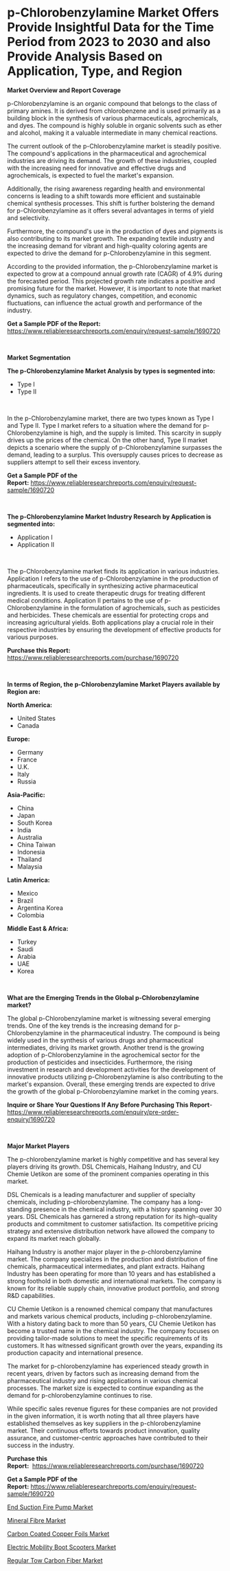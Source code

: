 <p><h1>p-Chlorobenzylamine Market Offers Provide Insightful Data for the Time Period from 2023 to 2030 and also Provide Analysis Based on Application, Type, and Region</h1></p><p><strong>Market Overview and Report Coverage</strong></p>
<p><p>p-Chlorobenzylamine is an organic compound that belongs to the class of primary amines. It is derived from chlorobenzene and is used primarily as a building block in the synthesis of various pharmaceuticals, agrochemicals, and dyes. The compound is highly soluble in organic solvents such as ether and alcohol, making it a valuable intermediate in many chemical reactions.</p><p>The current outlook of the p-Chlorobenzylamine market is steadily positive. The compound's applications in the pharmaceutical and agrochemical industries are driving its demand. The growth of these industries, coupled with the increasing need for innovative and effective drugs and agrochemicals, is expected to fuel the market's expansion.</p><p>Additionally, the rising awareness regarding health and environmental concerns is leading to a shift towards more efficient and sustainable chemical synthesis processes. This shift is further bolstering the demand for p-Chlorobenzylamine as it offers several advantages in terms of yield and selectivity.</p><p>Furthermore, the compound's use in the production of dyes and pigments is also contributing to its market growth. The expanding textile industry and the increasing demand for vibrant and high-quality coloring agents are expected to drive the demand for p-Chlorobenzylamine in this segment.</p><p>According to the provided information, the p-Chlorobenzylamine market is expected to grow at a compound annual growth rate (CAGR) of 4.9% during the forecasted period. This projected growth rate indicates a positive and promising future for the market. However, it is important to note that market dynamics, such as regulatory changes, competition, and economic fluctuations, can influence the actual growth and performance of the industry.</p></p>
<p><strong>Get a Sample PDF of the Report:</strong> <a href="https://www.reliableresearchreports.com/enquiry/request-sample/1690720">https://www.reliableresearchreports.com/enquiry/request-sample/1690720</a></p>
<p>&nbsp;</p>
<p><strong>Market Segmentation</strong></p>
<p><strong>The p-Chlorobenzylamine Market Analysis by types is segmented into:</strong></p>
<p><ul><li>Type I</li><li>Type II</li></ul></p>
<p>&nbsp;</p>
<p><p>In the p-Chlorobenzylamine market, there are two types known as Type I and Type II. Type I market refers to a situation where the demand for p-Chlorobenzylamine is high, and the supply is limited. This scarcity in supply drives up the prices of the chemical. On the other hand, Type II market depicts a scenario where the supply of p-Chlorobenzylamine surpasses the demand, leading to a surplus. This oversupply causes prices to decrease as suppliers attempt to sell their excess inventory.</p></p>
<p><strong>Get a Sample PDF of the Report:</strong>&nbsp;<a href="https://www.reliableresearchreports.com/enquiry/request-sample/1690720">https://www.reliableresearchreports.com/enquiry/request-sample/1690720</a></p>
<p>&nbsp;</p>
<p><strong>The p-Chlorobenzylamine Market Industry Research by Application is segmented into:</strong></p>
<p><ul><li>Application I</li><li>Application II</li></ul></p>
<p>&nbsp;</p>
<p><p>The p-Chlorobenzylamine market finds its application in various industries. Application I refers to the use of p-Chlorobenzylamine in the production of pharmaceuticals, specifically in synthesizing active pharmaceutical ingredients. It is used to create therapeutic drugs for treating different medical conditions. Application II pertains to the use of p-Chlorobenzylamine in the formulation of agrochemicals, such as pesticides and herbicides. These chemicals are essential for protecting crops and increasing agricultural yields. Both applications play a crucial role in their respective industries by ensuring the development of effective products for various purposes.</p></p>
<p><strong>Purchase this Report:</strong>&nbsp; <a href="https://www.reliableresearchreports.com/purchase/1690720">https://www.reliableresearchreports.com/purchase/1690720</a></p>
<p>&nbsp;</p>
<p><strong>In terms of Region, the p-Chlorobenzylamine Market Players available by Region are:</strong></p>
<p>
    <p> <strong> North America: </strong>
        <ul>
            <li>United States</li>
            <li>Canada</li>
        </ul>
        </p> 
    <p> <strong> Europe: </strong>
        <ul>
            <li>Germany</li>
            <li>France</li>
            <li>U.K.</li>
            <li>Italy</li>
            <li>Russia</li>
        </ul>
        </p> 
    <p> <strong> Asia-Pacific: </strong>
        <ul>
            <li>China</li>
            <li>Japan</li>
            <li>South Korea</li>
            <li>India</li>
            <li>Australia</li>
            <li>China Taiwan</li>
            <li>Indonesia</li>
            <li>Thailand</li>
            <li>Malaysia</li>
        </ul>
        </p> 
    <p> <strong> Latin America: </strong>
        <ul>
            <li>Mexico</li>
            <li>Brazil</li>
            <li>Argentina Korea</li>
            <li>Colombia</li>
        </ul>
        </p> 
    <p> <strong> Middle East & Africa: </strong>
        <ul>
            <li>Turkey</li>
            <li>Saudi</li>
            <li>Arabia</li>
            <li>UAE</li>
            <li>Korea</li>
        </ul>
    </p>
    </p>
<p>&nbsp;</p>
<p><strong>What are the Emerging Trends in the Global p-Chlorobenzylamine market?</strong></p>
<p><p>The global p-Chlorobenzylamine market is witnessing several emerging trends. One of the key trends is the increasing demand for p-Chlorobenzylamine in the pharmaceutical industry. The compound is being widely used in the synthesis of various drugs and pharmaceutical intermediates, driving its market growth. Another trend is the growing adoption of p-Chlorobenzylamine in the agrochemical sector for the production of pesticides and insecticides. Furthermore, the rising investment in research and development activities for the development of innovative products utilizing p-Chlorobenzylamine is also contributing to the market's expansion. Overall, these emerging trends are expected to drive the growth of the global p-Chlorobenzylamine market in the coming years.</p></p>
<p><strong>Inquire or Share Your Questions If Any Before Purchasing This Report</strong>- <a href="https://www.reliableresearchreports.com/enquiry/pre-order-enquiry/1690720">https://www.reliableresearchreports.com/enquiry/pre-order-enquiry/1690720</a></p>
<p>&nbsp;</p>
<p><strong>Major Market Players</strong></p>
<p><p>The p-chlorobenzylamine market is highly competitive and has several key players driving its growth. DSL Chemicals, Haihang Industry, and CU Chemie Uetikon are some of the prominent companies operating in this market.</p><p>DSL Chemicals is a leading manufacturer and supplier of specialty chemicals, including p-chlorobenzylamine. The company has a long-standing presence in the chemical industry, with a history spanning over 30 years. DSL Chemicals has garnered a strong reputation for its high-quality products and commitment to customer satisfaction. Its competitive pricing strategy and extensive distribution network have allowed the company to expand its market reach globally.</p><p>Haihang Industry is another major player in the p-chlorobenzylamine market. The company specializes in the production and distribution of fine chemicals, pharmaceutical intermediates, and plant extracts. Haihang Industry has been operating for more than 10 years and has established a strong foothold in both domestic and international markets. The company is known for its reliable supply chain, innovative product portfolio, and strong R&D capabilities.</p><p>CU Chemie Uetikon is a renowned chemical company that manufactures and markets various chemical products, including p-chlorobenzylamine. With a history dating back to more than 50 years, CU Chemie Uetikon has become a trusted name in the chemical industry. The company focuses on providing tailor-made solutions to meet the specific requirements of its customers. It has witnessed significant growth over the years, expanding its production capacity and international presence.</p><p>The market for p-chlorobenzylamine has experienced steady growth in recent years, driven by factors such as increasing demand from the pharmaceutical industry and rising applications in various chemical processes. The market size is expected to continue expanding as the demand for p-chlorobenzylamine continues to rise.</p><p>While specific sales revenue figures for these companies are not provided in the given information, it is worth noting that all three players have established themselves as key suppliers in the p-chlorobenzylamine market. Their continuous efforts towards product innovation, quality assurance, and customer-centric approaches have contributed to their success in the industry.</p></p>
<p><strong>Purchase this Report:</strong>&nbsp;&nbsp;<a href="https://www.reliableresearchreports.com/purchase/1690720">https://www.reliableresearchreports.com/purchase/1690720</a></p>
<p></p>
<p><strong>Get a Sample PDF of the Report:</strong>&nbsp;<a href="https://www.reliableresearchreports.com/enquiry/request-sample/1690720">https://www.reliableresearchreports.com/enquiry/request-sample/1690720</a></p>
<p><p><a href="https://www.linkedin.com/pulse/end-suction-fire-pump-market-insights-players-forecast/">End Suction Fire Pump Market</a></p><p><a href="https://www.linkedin.com/pulse/mineral-fibre-market-size-growth-forecast-from-2023-2030-xrotf/">Mineral Fibre Market</a></p><p><a href="https://medium.com/@lupeosinski/carbon-coated-copper-foils-market-size-and-market-trends-complete-industry-overview-2023-to-2030-007f081515c6">Carbon Coated Copper Foils Market</a></p><p><a href="https://github.com/NorbertYates/Market-Research-Report-List-2/blob/main/electric-mobility-boot-scooters-market.md">Electric Mobility Boot Scooters Market</a></p><p><a href="https://medium.com/@beauhagenes2023/analyzing-regular-tow-carbon-fiber-market-global-industry-perspective-and-forecast-2023-to-2030-f783d830296a">Regular Tow Carbon Fiber Market</a></p></p>